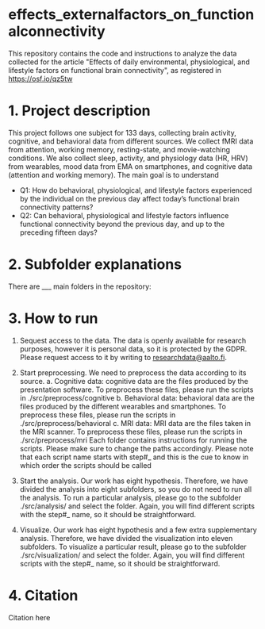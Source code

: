 # effects_externalfactors_on_functionalconnectivity
This repository contains the code and instructions to analyze the data collected for the article "Effects of daily environmental, physiological, and lifestyle factors on functional brain connectivity", as registered in https://osf.io/qz5tw

# 1. Project description
This project follows one subject for 133 days, collecting brain activity, cognitive, and behavioral data from different sources. We collect fMRI data from attention, working memory, resting-state, and movie-watching conditions. We also collect sleep, activity, and physiology data (HR, HRV) from wearables, mood data from EMA on smartphones, and cognitive data (attention and working memory). The main goal is to understand
- Q1: How do behavioral, physiological, and lifestyle factors experienced by the individual on the previous day affect today’s functional brain connectivity patterns? 
- Q2: Can behavioral, physiological and lifestyle factors influence functional connectivity beyond the previous day, and up to the preceding fifteen days? 

# 2. Subfolder explanations
There are ___ main folders in the repository:

# 3. How to run
1. Sequest access to the data. The data is openly available for research purposes, however it is personal data, so it is protected by the GDPR. Please request access to it by writing to researchdata@aalto.fi.

2. Start preprocessing. We need to preprocess the data according to its source. 
  a. Cognitive data: cognitive data are the files produced by the presentation software. To preprocess these files, please run the scripts in ./src/preprocess/cognitive
  b. Behavioral data: behavioral data are the files produced by the different wearables and smartphones. To preprocess these files, please run the scripts in ./src/preprocess/behavioral
  c. MRI data: MRI data are the files taken in the MRI scanner. To preprocess these files, please run the scripts in ./src/preprocess/mri
Each folder contains instructions for running the scripts. Please make sure to change the paths accordingly. Please note that each script name starts with step#_ and this is the cue to know in which order the scripts should be called

3. Start the analysis. Our work has eight hypothesis. Therefore, we have divided the analysis into eight subfolders, so you do not need to run all the analysis. To run a particular analysis, please go to the subfolder ./src/analysis/ and select the folder. Again, you will find different scripts with the step#_ name, so it should be straightforward.

4. Visualize. Our work has eight hypothesis and a few extra supplementary analysis. Therefore, we have divided the visualization into eleven subfolders. To visualize a particular result, please go to the subfolder ./src/visualization/ and select the folder. Again, you will find different scripts with the step#_ name, so it should be straightforward.

# 4. Citation
Citation here
